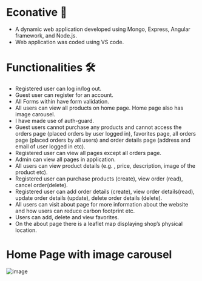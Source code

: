 # Econative 🍃
- A dynamic web application developed using Mongo, Express, Angular framework, and Node.js.
- Web application was coded using VS code.

# Functionalities 🛠️
- Registered user can log in/log out.
- Guest user can register for an account.
- All Forms within have form validation.
- All users can view all products on home page. Home page also has image carousel.
- I have made use of auth-guard.
- Guest users cannot purchase any products and cannot access the orders page (placed orders by user logged in), favorites page, all orders page (placed orders by all users) and order details page (address and email of user logged in etc). 
- Registered user can view all pages except all orders page.
- Admin can view all pages in application.
- All users can view product details (e.g. , price, description, image of the product etc).
- Registered user can purchase products (create), view order (read), cancel order(delete).
- Registered user can add order details (create), view order details(read), update order details (update), delete order details (delete).
- All users can visit about page for more information about the website and how users can reduce carbon footprint etc.
- Users can add, delete and view favorites.
- On the about page there is a leaflet map displaying shop’s physical location. 

# Home Page with image carousel 
![image](https://user-images.githubusercontent.com/100062535/191733326-0b89cd1c-141a-4c2b-8712-1e0ee9aca7ef.png)








